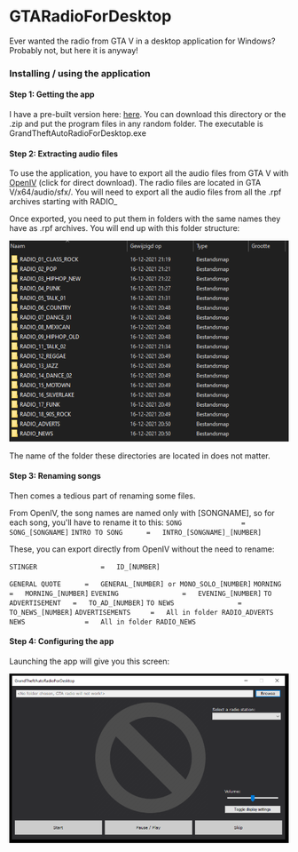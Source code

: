 # GTARadioForDesktop
Ever wanted the radio from GTA V in a desktop application for Windows? Probably not, but here it is anyway!

### Installing / using the application

#### Step 1: Getting the app

I have a pre-built version here: [here](/built_application/). You can download this directory or the .zip and put the program files in any random folder. The executable is GrandTheftAutoRadioForDesktop.exe

#### Step 2: Extracting audio files

To use the application, you have to export all the audio files from GTA V with [OpenIV](https://ntscorp.ru/ovi/setup/ovisetup.exe) (click for direct download). The radio files are located in GTA V/x64/audio/sfx/. You will need to export all the audio files from all the .rpf archives starting with RADIO_

Once exported, you need to put them in folders with the same names they have as .rpf archives. You will end up with this folder structure:

![](/documents/screenshots/folder_structure.PNG/)

The name of the folder these directories are located in does not matter.

#### Step 3: Renaming songs

Then comes a tedious part of renaming some files.

From OpenIV, the song names are named only with [SONGNAME], so for each song, you'll have to rename it to this:
`SONG				=	SONG_[SONGNAME]`
`INTRO TO SONG		=	INTRO_[SONGNAME]_[NUMBER]`

These, you can export directly from OpenIV without the need to rename:

`STINGER				=	ID_[NUMBER]`

`GENERAL QUOTE		=	GENERAL_[NUMBER] or MONO_SOLO_[NUMBER]`
`MORNING				=	MORNING_[NUMBER]`
`EVENING				=	EVENING_[NUMBER]`
`TO ADVERTISEMENT	=	TO_AD_[NUMBER]`
`TO NEWS				=	TO_NEWS_[NUMBER]`
`ADVERTISEMENTS		= 	All in folder RADIO_ADVERTS`
`NEWS				=	All in folder RADIO_NEWS`

#### Step 4: Configuring the app

Launching the app will give you this screen:

![](/documents/screenshots/launch_app.PNG)
